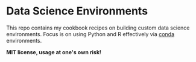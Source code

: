 # Data Science Environments

This repo contains my cookbook recipes on building custom data science environments. Focus is on using Python and R effectively via [conda](https://docs.conda.io/en/latest/) environments.

**MIT license, usage at one's own risk!**
